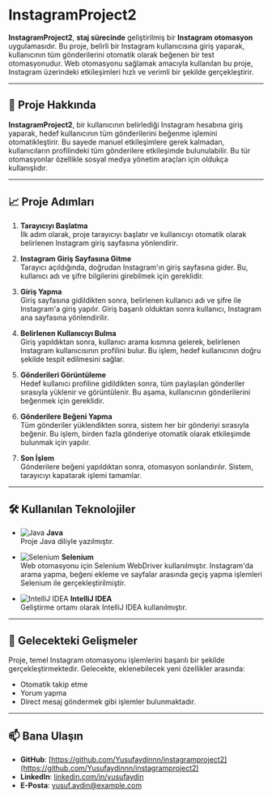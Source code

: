 # InstagramProject2

**InstagramProject2**, **staj sürecinde** geliştirilmiş bir **Instagram otomasyon** uygulamasıdır. Bu proje, belirli bir Instagram kullanıcısına giriş yaparak, kullanıcının tüm gönderilerini otomatik olarak beğenen bir test otomasyonudur. Web otomasyonu sağlamak amacıyla kullanılan bu proje, Instagram üzerindeki etkileşimleri hızlı ve verimli bir şekilde gerçekleştirir.

---

## 🚀 Proje Hakkında

**InstagramProject2**, bir kullanıcının belirlediği Instagram hesabına giriş yaparak, hedef kullanıcının tüm gönderilerini beğenme işlemini otomatikleştirir. Bu sayede manuel etkileşimlere gerek kalmadan, kullanıcıların profilindeki tüm gönderilere etkileşimde bulunulabilir. Bu tür otomasyonlar özellikle sosyal medya yönetim araçları için oldukça kullanışlıdır.

---

## 📈 Proje Adımları

1. **Tarayıcıyı Başlatma**  
   İlk adım olarak, proje tarayıcıyı başlatır ve kullanıcıyı otomatik olarak belirlenen Instagram giriş sayfasına yönlendirir.

2. **Instagram Giriş Sayfasına Gitme**  
   Tarayıcı açıldığında, doğrudan Instagram'ın giriş sayfasına gider. Bu, kullanıcı adı ve şifre bilgilerini girebilmek için gereklidir.

3. **Giriş Yapma**  
   Giriş sayfasına gidildikten sonra, belirlenen kullanıcı adı ve şifre ile Instagram'a giriş yapılır. Giriş başarılı olduktan sonra kullanıcı, Instagram ana sayfasına yönlendirilir.

4. **Belirlenen Kullanıcıyı Bulma**  
   Giriş yapıldıktan sonra, kullanıcı arama kısmına gelerek, belirlenen Instagram kullanıcısının profilini bulur. Bu işlem, hedef kullanıcının doğru şekilde tespit edilmesini sağlar.

5. **Gönderileri Görüntüleme**  
   Hedef kullanıcı profiline gidildikten sonra, tüm paylaşılan gönderiler sırasıyla yüklenir ve görüntülenir. Bu aşama, kullanıcının gönderilerini beğenmek için gereklidir.

6. **Gönderilere Beğeni Yapma**  
   Tüm gönderiler yüklendikten sonra, sistem her bir gönderiyi sırasıyla beğenir. Bu işlem, birden fazla gönderiye otomatik olarak etkileşimde bulunmak için yapılır.

7. **Son İşlem**  
   Gönderilere beğeni yapıldıktan sonra, otomasyon sonlandırılır. Sistem, tarayıcıyı kapatarak işlemi tamamlar.

---

## 🛠️ Kullanılan Teknolojiler

- ![Java](https://img.shields.io/badge/Java-ED8B00?style=for-the-badge&logo=java&logoColor=white) **Java**  
  Proje Java diliyle yazılmıştır.

- ![Selenium](https://img.shields.io/badge/Selenium-43B02A?style=for-the-badge&logo=selenium&logoColor=white) **Selenium**  
  Web otomasyonu için Selenium WebDriver kullanılmıştır. Instagram'da arama yapma, beğeni ekleme ve sayfalar arasında geçiş yapma işlemleri Selenium ile gerçekleştirilmiştir.

- ![IntelliJ IDEA](https://img.shields.io/badge/IntelliJ_IDEA-000000?style=for-the-badge&logo=intellij-idea&logoColor=white) **IntelliJ IDEA**  
  Geliştirme ortamı olarak IntelliJ IDEA kullanılmıştır.

---

## 🌱 Gelecekteki Gelişmeler

Proje, temel Instagram otomasyonu işlemlerini başarılı bir şekilde gerçekleştirmektedir. Gelecekte, eklenebilecek yeni özellikler arasında:

- Otomatik takip etme
- Yorum yapma
- Direct mesaj göndermek gibi işlemler bulunmaktadır.

---

## 📫 Bana Ulaşın

- **GitHub**: [https://github.com/Yusufaydinnn/instagramproject2](https://github.com/Yusufaydinnn/instagramproject2)
- **LinkedIn**: [linkedin.com/in/yusufaydin](#)
- **E-Posta**: [yusuf.aydin@example.com](#)
